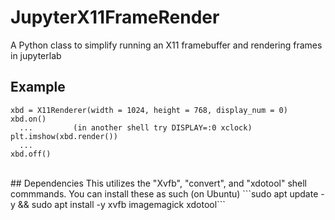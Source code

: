 # JupyterX11FrameRender
A Python class to simplify running an X11 framebuffer and rendering frames in jupyterlab
<br>
## Example
```
xbd = X11Renderer(width = 1024, height = 768, display_num = 0)
xbd.on()
  ...         (in another shell try DISPLAY=:0 xclock)
plt.imshow(xbd.render())
  ...
xbd.off()
```
<br>
## Dependencies
This utilizes the "Xvfb", "convert", and "xdotool" shell commmands. You can install these as such (on Ubuntu)
```sudo apt update -y && sudo apt install -y xvfb imagemagick xdotool```
